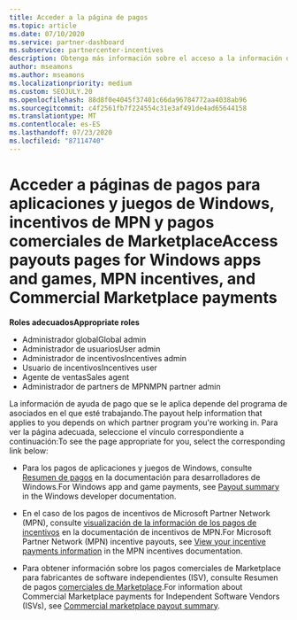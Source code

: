 ```yaml
---
title: Acceder a la página de pagos
ms.topic: article
ms.date: 07/10/2020
ms.service: partner-dashboard
ms.subservice: partnercenter-incentives
description: Obtenga más información sobre el acceso a la información de pago de sus aplicaciones y juegos de Windows, incentivos de MPN y pagos comerciales de Marketplace para proveedores de software independientes.
author: mseamons
ms.author: mseamons
ms.localizationpriority: medium
ms.custom: SEOJULY.20
ms.openlocfilehash: 88d8f0e4045f37401c66da96784772aa4038ab96
ms.sourcegitcommit: c4f2561fb7f224554c31e3af491de4ad65644158
ms.translationtype: MT
ms.contentlocale: es-ES
ms.lasthandoff: 07/23/2020
ms.locfileid: "87114740"
---
```

# <a name="access-payouts-pages-for-windows-apps-and-games-mpn-incentives-and-commercial-marketplace-payments"></a><span data-ttu-id="8449b-103">Acceder a páginas de pagos para aplicaciones y juegos de Windows, incentivos de MPN y pagos comerciales de Marketplace</span><span class="sxs-lookup"><span data-stu-id="8449b-103">Access payouts pages for Windows apps and games, MPN incentives, and Commercial Marketplace payments</span></span>

<span data-ttu-id="8449b-104">**Roles adecuados**</span><span class="sxs-lookup"><span data-stu-id="8449b-104">**Appropriate roles**</span></span>
-   <span data-ttu-id="8449b-105">Administrador global</span><span class="sxs-lookup"><span data-stu-id="8449b-105">Global admin</span></span>
-   <span data-ttu-id="8449b-106">Administrador de usuarios</span><span class="sxs-lookup"><span data-stu-id="8449b-106">User admin</span></span>
-   <span data-ttu-id="8449b-107">Administrador de incentivos</span><span class="sxs-lookup"><span data-stu-id="8449b-107">Incentives admin</span></span>
-   <span data-ttu-id="8449b-108">Usuario de incentivos</span><span class="sxs-lookup"><span data-stu-id="8449b-108">Incentives user</span></span>
-   <span data-ttu-id="8449b-109">Agente de ventas</span><span class="sxs-lookup"><span data-stu-id="8449b-109">Sales agent</span></span>
-   <span data-ttu-id="8449b-110">Administrador de partners de MPN</span><span class="sxs-lookup"><span data-stu-id="8449b-110">MPN partner admin</span></span>

<span data-ttu-id="8449b-111">La información de ayuda de pago que se le aplica depende del programa de asociados en el que esté trabajando.</span><span class="sxs-lookup"><span data-stu-id="8449b-111">The payout help information that applies to you depends on which partner program you're working in.</span></span> <span data-ttu-id="8449b-112">Para ver la página adecuada, seleccione el vínculo correspondiente a continuación:</span><span class="sxs-lookup"><span data-stu-id="8449b-112">To see the page appropriate for you, select the corresponding link below:</span></span>

- <span data-ttu-id="8449b-113">Para los pagos de aplicaciones y juegos de Windows, consulte [Resumen de pagos](https://docs.microsoft.com/windows/uwp/publish/payout-summary) en la documentación para desarrolladores de Windows.</span><span class="sxs-lookup"><span data-stu-id="8449b-113">For Windows app and game payments, see [Payout summary](https://docs.microsoft.com/windows/uwp/publish/payout-summary) in the Windows developer documentation.</span></span>

- <span data-ttu-id="8449b-114">En el caso de los pagos de incentivos de Microsoft Partner Network (MPN), consulte [visualización de la información de los pagos de incentivos](understand-incentive-payouts.md) en la documentación de incentivos de MPN.</span><span class="sxs-lookup"><span data-stu-id="8449b-114">For Microsoft Partner Network (MPN) incentive payouts, see [View your incentive payments information](understand-incentive-payouts.md) in the MPN incentives documentation.</span></span>

- <span data-ttu-id="8449b-115">Para obtener información sobre los pagos comerciales de Marketplace para fabricantes de software independientes (ISV), consulte Resumen de pagos [comerciales de Marketplace](https://docs.microsoft.com/azure/marketplace/partner-center-portal/payout-summary).</span><span class="sxs-lookup"><span data-stu-id="8449b-115">For information about Commercial Marketplace payments for Independent Software Vendors (ISVs), see [Commercial marketplace payout summary](https://docs.microsoft.com/azure/marketplace/partner-center-portal/payout-summary).</span></span>
